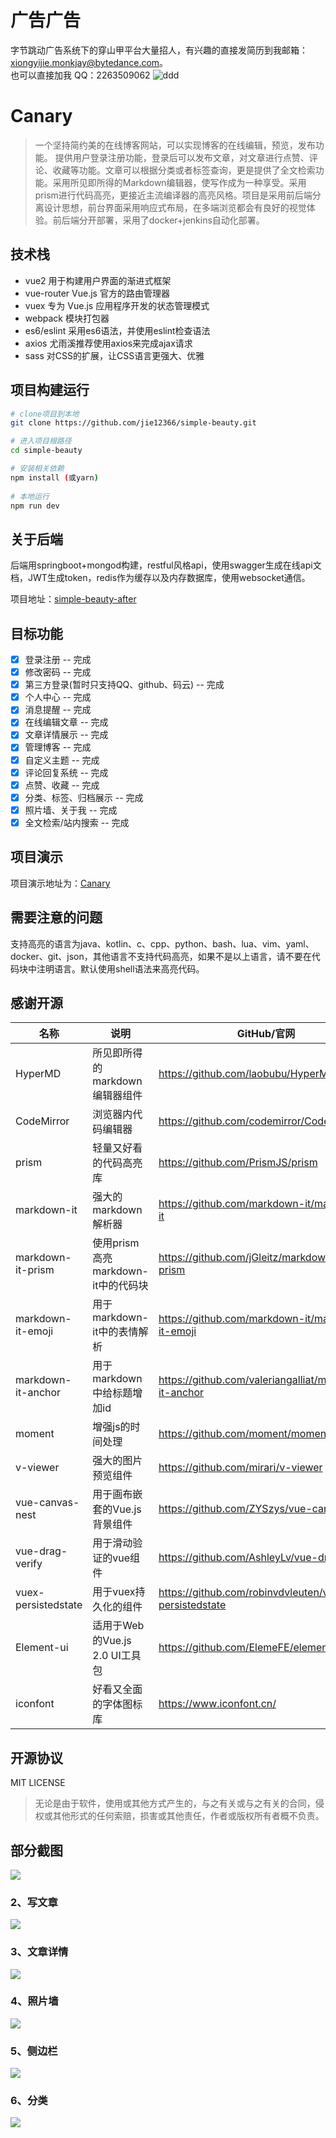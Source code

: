 # 广告广告
字节跳动广告系统下的穿山甲平台大量招人，有兴趣的直接发简历到我邮箱：xiongyijie.monkjay@bytedance.com。  
也可以直接加我 QQ：2263509062
![ddd](https://user-gold-cdn.xitu.io/2020/6/9/17296d23354015c8?w=1202&h=655&f=png&s=811332)

# Canary

> 一个坚持简约美的在线博客网站，可以实现博客的在线编辑，预览，发布功能。
提供用户登录注册功能，登录后可以发布文章，对文章进行点赞、评论、收藏等功能。文章可以根据分类或者标签查询，更是提供了全文检索功能。采用所见即所得的Markdown编辑器，使写作成为一种享受。采用prism进行代码高亮，更接近主流编译器的高亮风格。项目是采用前后端分离设计思想，前台界面采用响应式布局，在多端浏览都会有良好的视觉体验。前后端分开部署，采用了docker+jenkins自动化部署。

## 技术栈

 - vue2   用于构建用户界面的渐进式框架
 - vue-router   Vue.js 官方的路由管理器
 - vuex   专为 Vue.js 应用程序开发的状态管理模式
 - webpack   模块打包器
 - es6/eslint   采用es6语法，并使用eslint检查语法
 - axios   尤雨溪推荐使用axios来完成ajax请求
 - sass   对CSS的扩展，让CSS语言更强大、优雅

## 项目构建运行

``` bash
# clone项目到本地
git clone https://github.com/jie12366/simple-beauty.git

# 进入项目根路径
cd simple-beauty

# 安装相关依赖
npm install (或yarn)
 
# 本地运行
npm run dev
```

## 关于后端
后端用springboot+mongod构建，restful风格api，使用swagger生成在线api文档，JWT生成token，redis作为缓存以及内存数据库，使用websocket通信。

项目地址：[simple-beauty-after](https://github.com/jie12366/simple-blog-after.git)
## 目标功能
- [x] 登录注册  -- 完成
- [x] 修改密码  -- 完成
- [x] 第三方登录(暂时只支持QQ、github、码云)  -- 完成
- [x] 个人中心  -- 完成
- [x] 消息提醒  -- 完成
- [x] 在线编辑文章  -- 完成
- [x] 文章详情展示  -- 完成
- [x] 管理博客  -- 完成
- [x] 自定义主题  -- 完成
- [x] 评论回复系统  -- 完成
- [x] 点赞、收藏  -- 完成
- [x] 分类、标签、归档展示  -- 完成
- [x] 照片墙、关于我  -- 完成
- [x] 全文检索/站内搜索  -- 完成
## 项目演示
项目演示地址为：[Canary](https://jie12366.xyz:8081)

## 需要注意的问题
支持高亮的语言为java、kotlin、c、cpp、python、bash、lua、vim、yaml、docker、git、json，其他语言不支持代码高亮，如果不是以上语言，请不要在代码块中注明语言。默认使用shell语法来高亮代码。
## 感谢开源
|名称|说明|GitHub/官网|
|---|---|---|
|HyperMD|所见即所得的markdown编辑器组件|https://github.com/laobubu/HyperMD|
|CodeMirror|浏览器内代码编辑器|https://github.com/codemirror/CodeMirror|
|prism|轻量又好看的代码高亮库|https://github.com/PrismJS/prism|
|markdown-it|强大的markdown解析器|https://github.com/markdown-it/markdown-it|
|markdown-it-prism|使用prism高亮markdown-it中的代码块|https://github.com/jGleitz/markdown-it-prism|
|markdown-it-emoji|用于markdown-it中的表情解析|https://github.com/markdown-it/markdown-it-emoji|
|markdown-it-anchor|用于markdown中给标题增加id|https://github.com/valeriangalliat/markdown-it-anchor|
|moment|增强js的时间处理|https://github.com/moment/moment|
|v-viewer|强大的图片预览组件|https://github.com/mirari/v-viewer|
|vue-canvas-nest|用于画布嵌套的Vue.js背景组件|https://github.com/ZYSzys/vue-canvas-nest|
|vue-drag-verify|用于滑动验证的vue组件|https://github.com/AshleyLv/vue-drag-verify|
|vuex-persistedstate|用于vuex持久化的组件|https://github.com/robinvdvleuten/vuex-persistedstate|
|Element-ui|适用于Web的Vue.js 2.0 UI工具包|https://github.com/ElemeFE/element|
|iconfont|好看又全面的字体图标库|https://www.iconfont.cn/|
## 开源协议
MIT LICENSE  
> 无论是由于软件，使用或其他方式产生的，与之有关或与之有关的合同，侵权或其他形式的任何索赔，损害或其他责任，作者或版权所有者概不负责。
## 部分截图
![](https://user-gold-cdn.xitu.io/2019/12/25/16f3b531dea56235?w=2525&h=1273&f=png&s=714944)
### 2、写文章

![](https://user-gold-cdn.xitu.io/2019/12/25/16f3b53a03a007c9?w=2299&h=1191&f=png&s=314241)
### 3、文章详情

![](https://user-gold-cdn.xitu.io/2019/12/25/16f3b541e4139f9b?w=2538&h=1267&f=png&s=246017)
### 4、照片墙

![](https://user-gold-cdn.xitu.io/2019/12/25/16f3b55499b2ab33?w=2542&h=1204&f=png&s=1811660)
### 5、侧边栏

![](https://user-gold-cdn.xitu.io/2019/12/25/16f3b54e1f6f606a?w=444&h=1272&f=png&s=842554)
### 6、分类

![](https://user-gold-cdn.xitu.io/2019/12/25/16f3b55e380f768d?w=2525&h=1218&f=png&s=420762)
